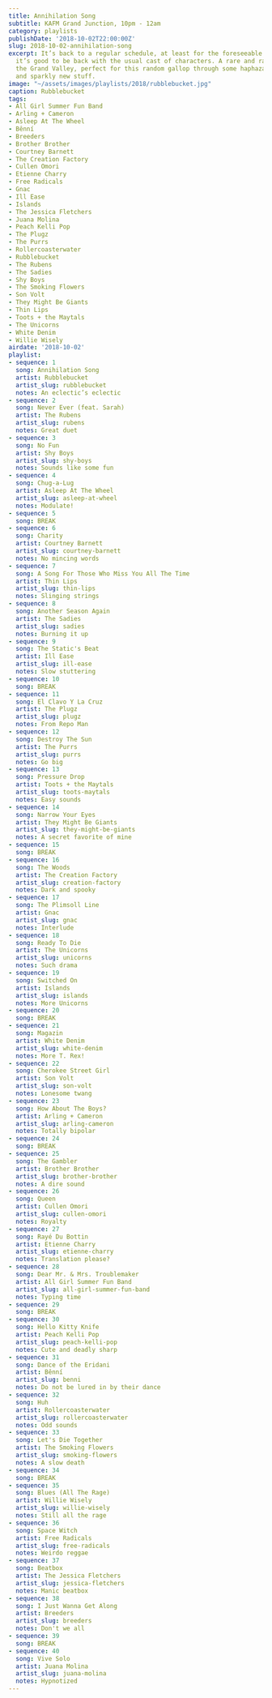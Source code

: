 ```yaml
---
title: Annihilation Song
subtitle: KAFM Grand Junction, 10pm - 12am
category: playlists
publishDate: '2018-10-02T22:00:00Z'
slug: 2018-10-02-annihilation-song
excerpt: It’s back to a regular schedule, at least for the foreseeable future, and
  it’s good to be back with the usual cast of characters. A rare and rainy night in
  the Grand Valley, perfect for this random gallop through some haphazard old stuff
  and sparkly new stuff.
image: "~/assets/images/playlists/2018/rubblebucket.jpg"
caption: Rubblebucket
tags:
- All Girl Summer Fun Band
- Arling + Cameron
- Asleep At The Wheel
- Bênní
- Breeders
- Brother Brother
- Courtney Barnett
- The Creation Factory
- Cullen Omori
- Etienne Charry
- Free Radicals
- Gnac
- Ill Ease
- Islands
- The Jessica Fletchers
- Juana Molina
- Peach Kelli Pop
- The Plugz
- The Purrs
- Rollercoasterwater
- Rubblebucket
- The Rubens
- The Sadies
- Shy Boys
- The Smoking Flowers
- Son Volt
- They Might Be Giants
- Thin Lips
- Toots + the Maytals
- The Unicorns
- White Denim
- Willie Wisely
airdate: '2018-10-02'
playlist:
- sequence: 1
  song: Annihilation Song
  artist: Rubblebucket
  artist_slug: rubblebucket
  notes: An eclectic’s eclectic
- sequence: 2
  song: Never Ever (feat. Sarah)
  artist: The Rubens
  artist_slug: rubens
  notes: Great duet
- sequence: 3
  song: No Fun
  artist: Shy Boys
  artist_slug: shy-boys
  notes: Sounds like some fun
- sequence: 4
  song: Chug-a-Lug
  artist: Asleep At The Wheel
  artist_slug: asleep-at-wheel
  notes: Modulate!
- sequence: 5
  song: BREAK
- sequence: 6
  song: Charity
  artist: Courtney Barnett
  artist_slug: courtney-barnett
  notes: No mincing words
- sequence: 7
  song: A Song For Those Who Miss You All The Time
  artist: Thin Lips
  artist_slug: thin-lips
  notes: Slinging strings
- sequence: 8
  song: Another Season Again
  artist: The Sadies
  artist_slug: sadies
  notes: Burning it up
- sequence: 9
  song: The Static's Beat
  artist: Ill Ease
  artist_slug: ill-ease
  notes: Slow stuttering
- sequence: 10
  song: BREAK
- sequence: 11
  song: El Clavo Y La Cruz
  artist: The Plugz
  artist_slug: plugz
  notes: From Repo Man
- sequence: 12
  song: Destroy The Sun
  artist: The Purrs
  artist_slug: purrs
  notes: Go big
- sequence: 13
  song: Pressure Drop
  artist: Toots + the Maytals
  artist_slug: toots-maytals
  notes: Easy sounds
- sequence: 14
  song: Narrow Your Eyes
  artist: They Might Be Giants
  artist_slug: they-might-be-giants
  notes: A secret favorite of mine
- sequence: 15
  song: BREAK
- sequence: 16
  song: The Woods
  artist: The Creation Factory
  artist_slug: creation-factory
  notes: Dark and spooky
- sequence: 17
  song: The Plimsoll Line
  artist: Gnac
  artist_slug: gnac
  notes: Interlude
- sequence: 18
  song: Ready To Die
  artist: The Unicorns
  artist_slug: unicorns
  notes: Such drama
- sequence: 19
  song: Switched On
  artist: Islands
  artist_slug: islands
  notes: More Unicorns
- sequence: 20
  song: BREAK
- sequence: 21
  song: Magazin
  artist: White Denim
  artist_slug: white-denim
  notes: More T. Rex!
- sequence: 22
  song: Cherokee Street Girl
  artist: Son Volt
  artist_slug: son-volt
  notes: Lonesome twang
- sequence: 23
  song: How About The Boys?
  artist: Arling + Cameron
  artist_slug: arling-cameron
  notes: Totally bipolar
- sequence: 24
  song: BREAK
- sequence: 25
  song: The Gambler
  artist: Brother Brother
  artist_slug: brother-brother
  notes: A dire sound
- sequence: 26
  song: Queen
  artist: Cullen Omori
  artist_slug: cullen-omori
  notes: Royalty
- sequence: 27
  song: Rayé Du Bottin
  artist: Etienne Charry
  artist_slug: etienne-charry
  notes: Translation please?
- sequence: 28
  song: Dear Mr. & Mrs. Troublemaker
  artist: All Girl Summer Fun Band
  artist_slug: all-girl-summer-fun-band
  notes: Typing time
- sequence: 29
  song: BREAK
- sequence: 30
  song: Hello Kitty Knife
  artist: Peach Kelli Pop
  artist_slug: peach-kelli-pop
  notes: Cute and deadly sharp
- sequence: 31
  song: Dance of the Eridani
  artist: Bênní
  artist_slug: benni
  notes: Do not be lured in by their dance
- sequence: 32
  song: Huh
  artist: Rollercoasterwater
  artist_slug: rollercoasterwater
  notes: Odd sounds
- sequence: 33
  song: Let's Die Together
  artist: The Smoking Flowers
  artist_slug: smoking-flowers
  notes: A slow death
- sequence: 34
  song: BREAK
- sequence: 35
  song: Blues (All The Rage)
  artist: Willie Wisely
  artist_slug: willie-wisely
  notes: Still all the rage
- sequence: 36
  song: Space Witch
  artist: Free Radicals
  artist_slug: free-radicals
  notes: Weirdo reggae
- sequence: 37
  song: Beatbox
  artist: The Jessica Fletchers
  artist_slug: jessica-fletchers
  notes: Manic beatbox
- sequence: 38
  song: I Just Wanna Get Along
  artist: Breeders
  artist_slug: breeders
  notes: Don't we all
- sequence: 39
  song: BREAK
- sequence: 40
  song: Vive Solo
  artist: Juana Molina
  artist_slug: juana-molina
  notes: Hypnotized
---
```


